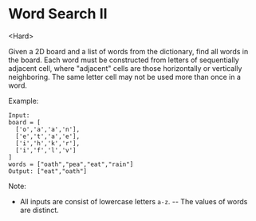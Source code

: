# Word Search II

\<Hard>

Given a 2D board and a list of words from the dictionary, find all words in the
board. Each word must be constructed from letters of sequentially adjacent cell,
where "adjacent" cells are those horizontally or vertically neighboring. The
same letter cell may not be used more than once in a word.

Example:

```
Input: 
board = [
  ['o','a','a','n'],
  ['e','t','a','e'],
  ['i','h','k','r'],
  ['i','f','l','v']
]
words = ["oath","pea","eat","rain"]
Output: ["eat","oath"]
```

Note:
- All inputs are consist of lowercase letters `a-z`.
-- The values of words are distinct.
